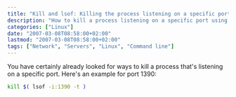 ```yaml
---
title: "Kill and lsof: Killing the process listening on a specific port"
description: "How to kill a process listening on a specific port using lsof and kill commands in Linux"
categories: ["Linux"]
date: "2007-03-08T08:58:00+02:00"
lastmod: "2007-03-08T08:58:00+02:00"
tags: ["Network", "Servers", "Linux", "Command line"]
---
```


You have certainly already looked for ways to kill a process that's listening on a specific port. Here's an example for port 1390:

```bash
kill $( lsof -i:1390 -t )
```
